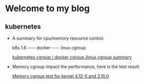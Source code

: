 # Welcome to my blog

## kubernetes

- A summary for cpu/memory resource control.

  k8s 1.6 ---- docker ---- linux cgroup

  [kubernetes cgroup / docker cgroup /linux cgroup summary](https://github.com/wenlxie/wenlxie.github.io/blob/master/k8s_cgroup_memcg_test/kubernetes_Cgroup.pdf)

- Memory cgroup impact the performance, here is the test result

  [Memory cgroup test for kernel 4.12-5 and 3.10.0](https://github.com/wenlxie/wenlxie.github.io/blob/master/k8s_cgroup_memcg_test/memcg_test_for_kernel-4.12-5_and_kernel_3.10.0.pdf)

